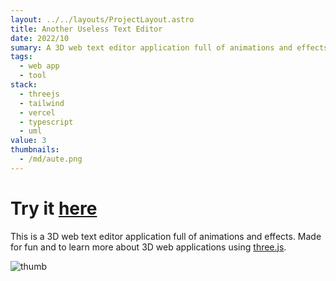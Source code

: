 ```yaml
---
layout: ../../layouts/ProjectLayout.astro
title: Another Useless Text Editor
date: 2022/10
sumary: A 3D web text editor application full of animations and effects
tags: 
  - web app
  - tool
stack:
  - threejs
  - tailwind
  - vercel
  - typescript
  - uml
value: 3
thumbnails: 
  - /md/aute.png
---
```


# Try it [here](https://editor.codyadm.com/)

This is a 3D web text editor application full of animations and effects.
Made for fun and to learn more about 3D web applications using [three.js](https://threejs.org/).

![thumb](/md/aute.png)